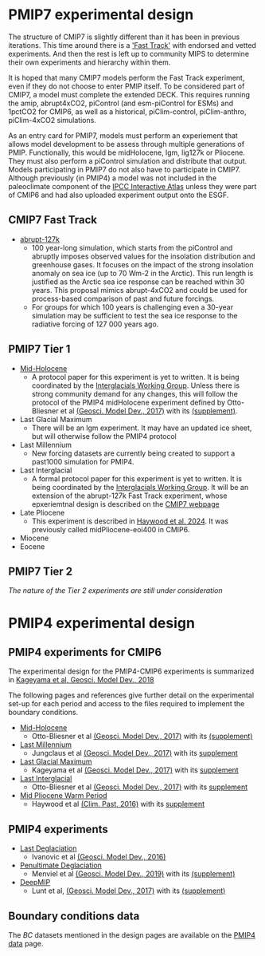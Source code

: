 # PMIP7 experimental design

The structure of CMIP7 is slightly different than it has been in previous iterations. This time around there is a ['Fast Track'](https://wcrp-cmip.org/cmip-phases/cmip7/fast-track/) with endorsed and vetted experiments. And then the rest is left up to community MIPS to determine their own experiments and hierarchy within them. 

It is hoped that many CMIP7 models perform the Fast Track experiment, even if they do not choose to enter PMIP itself. To be considered part of CMIP7, a model must complete the extended DECK. This requires running the amip, abrupt4xCO2, piControl (and esm-piControl for ESMs) and 1pctCO2 for CMIP6, as well as a historical, piClim-control, piClim-anthro, piClim-4xCO2 simulations. 

As an entry card for PMIP7, models must perform an experiement that allows model development to be assess through multiple generations of PMIP. Functionally, this would be midHolocene, lgm, lig127k or Pliocene. They must also perform a piControl simulation and distribute that output. Models participating in PMIP7 do not also have to participate in CMIP7. Although previously (in PMIP4) a model was not included in the paleoclimate component of the [IPCC Interactive Atlas](https://interactive-atlas.ipcc.ch/permalink/vb8Lecgj) unless they were part of CMIP6 and had also uploaded experiment output onto the ESGF.

## CMIP7 Fast Track
- [abrupt-127k](https://wcrp-cmip.org/wp-content/uploads/2023/12/Revised-PMIP-proposal-for-CMIP-fast-track.pdf)
  - 100 year-long simulation, which starts from the piControl and abruptly imposes observed values for the insolation distribution and greenhouse gases. It focuses on the impact of the strong insolation anomaly on sea ice (up to 70 Wm-2 in the Arctic). This run length is justified as the Arctic sea ice response can be reached within 30 years. This proposal mimics abrupt-4xCO2 and could be used for process-based comparison of past and future forcings.
  - For groups for which 100 years is challenging even a 30-year simulation may be sufficient to test the sea ice response to the radiative forcing of 127 000 years ago.

## PMIP7 Tier 1 
- [Mid-Holocene](https://www.pmip-interglacials.de/model-intercomparison-protocol/proposed-simulations/)
  - A protocol paper for this experiment is yet to written. It is being coordinated by the [Interglacials Working Group](https://www.pmip-interglacials.de). Unless there is strong community demand for any changes, this will follow the protocol of the PMIP4 midHolocene experiment defined by Otto-Bliesner et al [(Geosci. Model Dev., 2017)](https://doi.org/10.5194/gmd-10-3979-2017) with its [(supplement)](https://www.geosci-model-dev.net/10/3979/2017/gmd-10-3979-2017-supplement.zip).   
- Last Glacial Maximum
  - There will be an lgm experiment. It may have an updated ice sheet, but will otherwise follow the PMIP4 protocol
- Last Millennium
  - New forcing datasets are currently being created to support a past1000 simulation for PMIP4.
- Last Interglacial
  - A formal protocol paper for this experiment is yet to written. It is being coordinated by the [Interglacials Working Group](https://www.pmip-interglacials.de). It will be an extension of the abrupt-127k Fast Track experiment, whose epxeriemtnal design is described on the [CMIP7 webpage](https://wcrp-cmip.org/wp-content/uploads/2023/12/Revised-PMIP-proposal-for-CMIP-fast-track.pdf)
- Late Pliocene
  - This experiment is described in [Haywood et al. 2024](https://www.sciencedirect.com/science/article/pii/S0921818123002904). It was previously called midPliocene-eoi400 in CMIP6. 
- Miocene
- Eocene

## PMIP7 Tier 2 
_The nature of the Tier 2 experiments are still under consideration_

# PMIP4 experimental design

## PMIP4 experiments for CMIP6

The experimental design for the PMIP4-CMIP6 experiments is summarized in [Kageyama et al, Geosci. Model Dev., 2018](https://doi.org/10.5194/gmd-11-1033-2018)

The following pages and references give further detail on the experimental set-up for each period and access to the files required to implement the boundary conditions.

- [Mid-Holocene](https://pmip4.lsce.ipsl.fr/doku.php/exp_design:mh)
  - Otto-Bliesner et al [(Geosci. Model Dev., 2017)](https://doi.org/10.5194/gmd-10-3979-2017) with its [(supplement)](https://www.geosci-model-dev.net/10/3979/2017/gmd-10-3979-2017-supplement.zip)
- [Last Millennium](https://pmip4.lsce.ipsl.fr/doku.php/exp_design:lm)
  - Jungclaus et al [(Geosci. Model Dev., 2017)](https://doi.org/10.5194/gmd-10-4005-2017) with its [supplement](https://www.geosci-model-dev.net/10/4005/2017/gmd-10-4005-2017-supplement.zip)
- [Last Glacial Maximum](https://pmip4.lsce.ipsl.fr/doku.php/exp_design:lgm)
  - Kageyama et al [(Geosci. Model Dev., 2017)](https://doi.org/10.5194/gmd-10-4035-2017) with its [supplement](https://www.geosci-model-dev.net/10/4035/2017/gmd-10-4035-2017-supplement.zip)
- [Last Interglacial](https://pmip4.lsce.ipsl.fr/doku.php/exp_design:lig)
  - Otto-Bliesner et al [(Geosci. Model Dev., 2017)](https://doi.org/10.5194/gmd-10-3979-2017) with its [supplement](https://www.geosci-model-dev.net/10/3979/2017/gmd-10-3979-2017-supplement.zip)
- [Mid Pliocene Warm Period](http://geology.er.usgs.gov/egpsc/prism/7_pliomip2.html)
  - Haywood et al [(Clim. Past, 2016)](https://dx.doi.org/10.5194/cp-12-663-2016) with its [supplement](http://www.clim-past.net/12/663/2016/cp-12-663-2016-supplement.pdf)

## PMIP4 experiments

- [Last Deglaciation](https://pmip4.lsce.ipsl.fr/doku.php/exp_design:degla)
  - Ivanovic et al [(Geosci. Model Dev., 2016)](https://dx.doi.org/10.5194/gmd-9-2563-2016)
- [Penultimate Deglaciation](https://pmip4.lsce.ipsl.fr/doku.php/exp_design:degla_t2)
  - Menviel et al [(Geosci. Model Dev., 2019)](https://dx.doi.org/10.5194/gmd-12-3649-2019) with its [(supplement)](https://www.geosci-model-dev.net/12/3649/2019/gmd-12-3649-2019-supplement.zip)
- [DeepMIP](http://www.deepmip.org/)
  - Lunt et al, [(Geosci. Model Dev., 2017)](https://dx.doi.org/10.5194/gmd-10-889-2017) with its [(supplement)](https://www.geosci-model-dev.net/10/889/2017/gmd-10-889-2017-supplement.zip)

## Boundary conditions data

The _BC_ datasets mentioned in the design pages are available on the [PMIP4 data](https://pmip4.lsce.ipsl.fr/doku.php/data:index) page.
